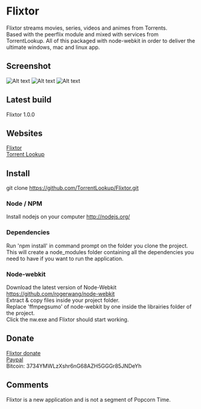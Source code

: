 Flixtor
=======

Flixtor streams movies, series, videos and animes from Torrents.  
Based with the peerflix module and mixed with services from TorrentLookup. All of this packaged with node-webkit in order to deliver the ultimate windows, mac and linux app.

## Screenshot
![Alt text](https://cloud.githubusercontent.com/assets/7190299/2809153/5d77b354-cd5c-11e3-8cb4-22e319a08a02.png  "Flixtor - Movie section")
![Alt text](https://cloud.githubusercontent.com/assets/7190299/2809158/8a8f9d0c-cd5c-11e3-85d9-c4aafa5155b0.png  "Flixtor - Movie detail")
![Alt text](https://cloud.githubusercontent.com/assets/7190299/2824785/1a3e8cdc-cf39-11e3-970e-c24af0e13535.png  "Flixtor - Serie player")

## Latest build
Flixtor 1.0.0

## Websites
[Flixtor](http://www.flixtor.com)  
[Torrent Lookup](http://www.torrentlookup.com)  

## Install
git clone https://github.com/TorrentLookup/Flixtor.git

### Node / NPM
Install nodejs on your computer http://nodejs.org/

### Dependencies
Run 'npm install' in command prompt on the folder you clone the project. This will create a node_modules folder containing all the dependencies you need to have if you want to run the application.

### Node-webkit
Download the latest version of Node-Webkit https://github.com/rogerwang/node-webkit  
Extract & copy files inside your project folder.  
Replace 'ffmpegsumo' of node-webkit by one inside the librairies folder of the project.  
Click the nw.exe and Flixtor should start working.  

## Donate
[Flixtor donate](http://www.flixtor.com/donate/)  
[Paypal](https://www.paypal.com/ca/cgi-bin/webscr?cmd=_flow&SESSION=Xd6Ovl5GfuD0uOdk1f5xdqx7sSYltH7xqX0klyXYxHjG9kMu1yvDfy62mJe&dispatch=5885d80a13c0db1f8e263663d3faee8d8cdcf517b037b4502f6cc98f1ee6e5fb)  
Bitcoin: 3734YMWLzXshr6nG68AZH5GGGr85JNDeYh

## Comments
Flixtor is a new application and is not a segment of Popcorn Time.


